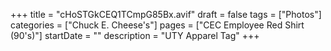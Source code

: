 +++
title = "cHoSTGkCEQ1TCmpG85Bx.avif"
draft = false
tags = ["Photos"]
categories = ["Chuck E. Cheese's"]
pages = ["CEC Employee Red Shirt (90's)"]
startDate = ""
description = "UTY Apparel Tag"
+++
